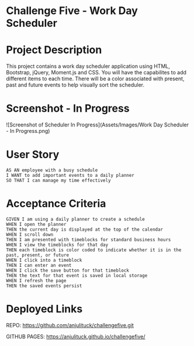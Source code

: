 # Challenge Five - Work Day Scheduler 

# Project Description 

This project contains a work day scheduler application using HTML, Bootstrap, jQuery, Moment.js and CSS. You will have the capabilites to add different items to each time. There will be a color associated with present, past and future events to help visually sort the scheduler.

# Screenshot - In Progress 

![Screenshot of Scheduler In Progress](Assets/Images/Work Day Scheduler - In Progress.png)

# User Story 

```
AS AN employee with a busy schedule
I WANT to add important events to a daily planner
SO THAT I can manage my time effectively
```

# Acceptance Criteria

```
GIVEN I am using a daily planner to create a schedule
WHEN I open the planner
THEN the current day is displayed at the top of the calendar
WHEN I scroll down
THEN I am presented with timeblocks for standard business hours
WHEN I view the timeblocks for that day
THEN each timeblock is color coded to indicate whether it is in the past, present, or future
WHEN I click into a timeblock
THEN I can enter an event
WHEN I click the save button for that timeblock
THEN the text for that event is saved in local storage
WHEN I refresh the page
THEN the saved events persist
```

# Deployed Links

REPO: https://github.com/anjulituck/challengefive.git

GITHUB PAGES: https://anjulituck.github.io/challengefive/